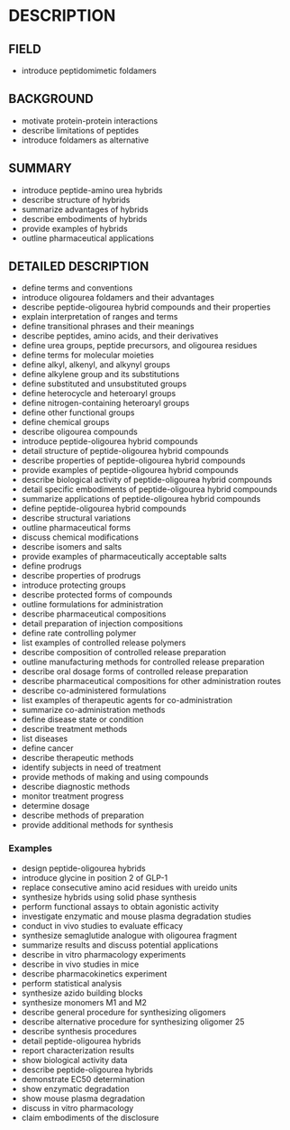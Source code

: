 # DESCRIPTION

## FIELD

- introduce peptidomimetic foldamers

## BACKGROUND

- motivate protein-protein interactions
- describe limitations of peptides
- introduce foldamers as alternative

## SUMMARY

- introduce peptide-amino urea hybrids
- describe structure of hybrids
- summarize advantages of hybrids
- describe embodiments of hybrids
- provide examples of hybrids
- outline pharmaceutical applications

## DETAILED DESCRIPTION

- define terms and conventions
- introduce oligourea foldamers and their advantages
- describe peptide-oligourea hybrid compounds and their properties
- explain interpretation of ranges and terms
- define transitional phrases and their meanings
- describe peptides, amino acids, and their derivatives
- define urea groups, peptide precursors, and oligourea residues
- define terms for molecular moieties
- define alkyl, alkenyl, and alkynyl groups
- define alkylene group and its substitutions
- define substituted and unsubstituted groups
- define heterocycle and heteroaryl groups
- define nitrogen-containing heteroaryl groups
- define other functional groups
- define chemical groups
- describe oligourea compounds
- introduce peptide-oligourea hybrid compounds
- detail structure of peptide-oligourea hybrid compounds
- describe properties of peptide-oligourea hybrid compounds
- provide examples of peptide-oligourea hybrid compounds
- describe biological activity of peptide-oligourea hybrid compounds
- detail specific embodiments of peptide-oligourea hybrid compounds
- summarize applications of peptide-oligourea hybrid compounds
- define peptide-oligourea hybrid compounds
- describe structural variations
- outline pharmaceutical forms
- discuss chemical modifications
- describe isomers and salts
- provide examples of pharmaceutically acceptable salts
- define prodrugs
- describe properties of prodrugs
- introduce protecting groups
- describe protected forms of compounds
- outline formulations for administration
- describe pharmaceutical compositions
- detail preparation of injection compositions
- define rate controlling polymer
- list examples of controlled release polymers
- describe composition of controlled release preparation
- outline manufacturing methods for controlled release preparation
- describe oral dosage forms of controlled release preparation
- describe pharmaceutical compositions for other administration routes
- describe co-administered formulations
- list examples of therapeutic agents for co-administration
- summarize co-administration methods
- define disease state or condition
- describe treatment methods
- list diseases
- define cancer
- describe therapeutic methods
- identify subjects in need of treatment
- provide methods of making and using compounds
- describe diagnostic methods
- monitor treatment progress
- determine dosage
- describe methods of preparation
- provide additional methods for synthesis

### Examples

- design peptide-oligourea hybrids
- introduce glycine in position 2 of GLP-1
- replace consecutive amino acid residues with ureido units
- synthesize hybrids using solid phase synthesis
- perform functional assays to obtain agonistic activity
- investigate enzymatic and mouse plasma degradation studies
- conduct in vivo studies to evaluate efficacy
- synthesize semaglutide analogue with oligourea fragment
- summarize results and discuss potential applications
- describe in vitro pharmacology experiments
- describe in vivo studies in mice
- describe pharmacokinetics experiment
- perform statistical analysis
- synthesize azido building blocks
- synthesize monomers M1 and M2
- describe general procedure for synthesizing oligomers
- describe alternative procedure for synthesizing oligomer 25
- describe synthesis procedures
- detail peptide-oligourea hybrids
- report characterization results
- show biological activity data
- describe peptide-oligourea hybrids
- demonstrate EC50 determination
- show enzymatic degradation
- show mouse plasma degradation
- discuss in vitro pharmacology
- claim embodiments of the disclosure

